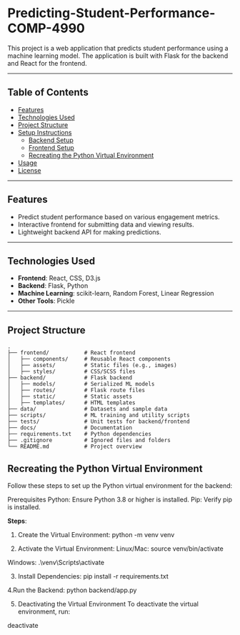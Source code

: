 # Predicting-Student-Performance-COMP-4990


This project is a web application that predicts student performance using a machine learning model. The application is built with Flask for the backend and React for the frontend.

---

## Table of Contents

- [Features](#features)
- [Technologies Used](#technologies-used)
- [Project Structure](#project-structure)
- [Setup Instructions](#setup-instructions)
  - [Backend Setup](#backend-setup)
  - [Frontend Setup](#frontend-setup)
  - [Recreating the Python Virtual Environment](#recreating-the-python-virtual-environment)
- [Usage](#usage)
- [License](#license)

---

## Features

- Predict student performance based on various engagement metrics.
- Interactive frontend for submitting data and viewing results.
- Lightweight backend API for making predictions.

---

## Technologies Used

- **Frontend**: React, CSS, D3.js
- **Backend**: Flask, Python
- **Machine Learning**: scikit-learn, Random Forest, Linear Regression
- **Other Tools**: Pickle

---

## Project Structure

```plaintext
.
├── frontend/           # React frontend
│   ├── components/     # Reusable React components
│   ├── assets/         # Static files (e.g., images)
│   ├── styles/         # CSS/SCSS files
├── backend/            # Flask backend
│   ├── models/         # Serialized ML models
│   ├── routes/         # Flask route files
│   ├── static/         # Static assets
│   ├── templates/      # HTML templates
├── data/               # Datasets and sample data
├── scripts/            # ML training and utility scripts
├── tests/              # Unit tests for backend/frontend
├── docs/               # Documentation
├── requirements.txt    # Python dependencies
├── .gitignore          # Ignored files and folders
└── README.md           # Project overview

```

## Recreating the Python Virtual Environment
Follow these steps to set up the Python virtual environment for the backend:

Prerequisites
Python: Ensure Python 3.8 or higher is installed.
Pip: Verify pip is installed.

**Steps**:
1. Create the Virtual Environment:
python -m venv venv

2. Activate the Virtual Environment:
Linux/Mac:
source venv/bin/activate

Windows:
.\venv\Scripts\activate

3. Install Dependencies:
pip install -r requirements.txt

4.Run the Backend:
python backend/app.py

5. Deactivating the Virtual Environment
To deactivate the virtual environment, run:

deactivate